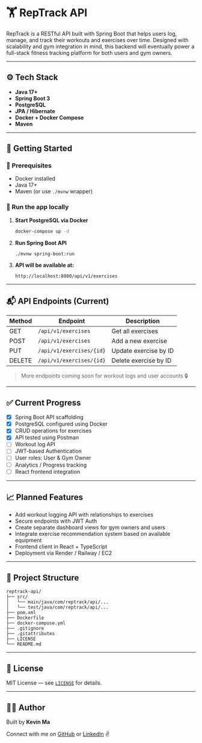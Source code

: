 # 🏋️ RepTrack API

RepTrack is a RESTful API built with Spring Boot that helps users log, manage, and track their workouts and exercises over time. Designed with scalability and gym integration in mind, this backend will eventually power a full-stack fitness tracking platform for both users and gym owners.

---

## ⚙️ Tech Stack

- **Java 17+**
- **Spring Boot 3**
- **PostgreSQL**
- **JPA / Hibernate**
- **Docker + Docker Compose**
- **Maven**

---

## 🚀 Getting Started

### 🐳 Prerequisites

- Docker installed
- Java 17+
- Maven (or use `./mvnw` wrapper)

### 🔧 Run the app locally

1. **Start PostgreSQL via Docker**

   ```bash
   docker-compose up -d
   ```

2. **Run Spring Boot API**

   ```bash
   ./mvnw spring-boot:run
   ```

3. **API will be available at:**

   ```
   http://localhost:8080/api/v1/exercises
   ```

---

## 📬 API Endpoints (Current)

| Method | Endpoint                       | Description               |
|--------|--------------------------------|---------------------------|
| GET    | `/api/v1/exercises`            | Get all exercises         |
| POST   | `/api/v1/exercises`            | Add a new exercise        |
| PUT    | `/api/v1/exercises/{id}`       | Update exercise by ID     |
| DELETE | `/api/v1/exercises/{id}`       | Delete exercise by ID     |

> More endpoints coming soon for workout logs and user accounts 🔒

---

## ✅ Current Progress

- [x] Spring Boot API scaffolding
- [x] PostgreSQL configured using Docker
- [x] CRUD operations for exercises
- [x] API tested using Postman
- [ ] Workout log API
- [ ] JWT-based Authentication
- [ ] User roles: User & Gym Owner
- [ ] Analytics / Progress tracking
- [ ] React frontend integration

---

## 📈 Planned Features

- Add workout logging API with relationships to exercises
- Secure endpoints with JWT Auth
- Create separate dashboard views for gym owners and users
- Integrate exercise recommendation system based on available equipment
- Frontend client in React + TypeScript
- Deployment via Render / Railway / EC2

---

## 📂 Project Structure

```
reptrack-api/
├── src/
│   └── main/java/com/reptrack/api/...
│   └── test/java/com/reptrack/api/...
├── pom.xml
├── Dockerfile
├── docker-compose.yml
├── .gitignore
├── .gitattributes
├── LICENSE
└── README.md
```

---

## 📄 License

MIT License — see [`LICENSE`](./LICENSE) for details.

---

## 🙋‍♂️ Author

Built by **Kevin Ma**

Connect with me on [GitHub](https://github.com/kevindangkhoama) or [LinkedIn](https://www.linkedin.com/in/kevin-dang-khoa-ma/) ✌️
